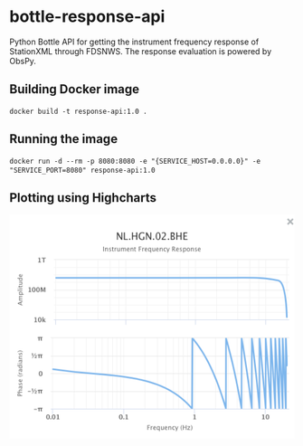 # bottle-response-api
Python Bottle API for getting the instrument frequency response of StationXML through FDSNWS. The response evaluation is powered by ObsPy.

## Building Docker image

    docker build -t response-api:1.0 .

## Running the image

    docker run -d --rm -p 8080:8080 -e "{SERVICE_HOST=0.0.0.0}" -e "SERVICE_PORT=8080" response-api:1.0 

## Plotting using Highcharts

<p align="center">
  <img src="https://raw.githubusercontent.com/Jollyfant/bottle-response-api/master/chart.png">
</p>

